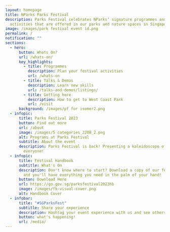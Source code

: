 ```yaml
---
layout: homepage
title: NParks Parks Festival
description: Parks Festival celebrates NParks’ signature programmes and
  activities that are offered in our parks and nature spaces in Singapore.
image: /images/park festival event id.png
permalink: /
notification: ""
sections:
  - hero:
      button: Whats On?
      url: /whats-on/
      key_highlights:
        - title: Programmes
          description: Plan your festival activities
          url: /whats-on
        - title: Talks & Demos
          description: Learn new skills
          url: /talks-and-demos/listings/
        - title: Getting here
          description: How to get to West Coast Park
          url: /visit
      background: /images/pf for isomer2.png
  - infopic:
      title: Parks Festival 2023
      button: Find out more
      url: /about
      image: /images/5 categories_2208_2.png
      alt: Programs at Parks Festival
      subtitle: About the event
      description: Parks Festival is back! Presenting a kaleidoscope of programs for
        everyone!
  - infopic:
      title: Festival Handbook
      subtitle: What's On
      description: Don't know where to start? Download a copy of our festival handbook
        and you'll have everything you need in the palm of your hand!
      button: Download Here
      url: https://go.gov.sg/parksfestival2023hb
      image: /images/fb-visual-cover.png
      alt: Handbook Cover
  - infobar:
      title: "#SGParksFest"
      subtitle: Share your experience
      description: Hashtag your event experience with us and see others in action!
      button: what's happening!
      url: /media/
---
```

